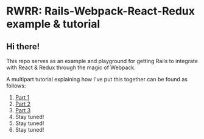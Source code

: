 # RWRR: Rails-Webpack-React-Redux example & tutorial

## Hi there!
This repo serves as an example and playground for getting Rails to integrate with React & Redux through the magic of Webpack.

A multipart tutorial explaining how I've put this together can be found as follows:
1. [Part 1](https://medium.com/@dadler/rails-webpack-react-redux-pt-1-rationale-tradeoffs-84ee7363db56)
2. [Part 2](https://medium.com/@dadler/rails-webpack-react-redux-pt-2-rails-webpack-rails-webpack-configuration-bc0f16f96bf9#.5mu37sl1p)
3. [Part 3](https://medium.com/@dadler/rails-webpack-react-redux-pt-3-implementing-redux-and-api-communication-d01f96b9492#.5drga9r1d)
4. Stay tuned!
5. Stay tuned!
6. Stay tuned!
